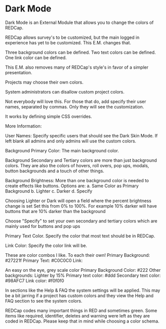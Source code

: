 # Dark Mode

Dark Mode is an External Module that allows you to change the colors of REDCap.  

REDCap allows survey's to be customized, but the main logged in experience has yet to be customized.  This E.M. changes that.

Three background colors can be defined.  Two text colors can be defined.  One link color can be defined.

This E.M. also removes many of REDCap's style's in favor of a simpler presentation. 

Projects may choose their own colors.

System administrators can disallow custom project colors.

Not everybody will love this.  For those that do, add specify their user names, separated by commas.  Only they will see the customization.

It works by defining simple CSS overrides.

More Information:


User Names:  Specify specific users that should see the Dark Skin Mode. 
If left blank all admins and only admins will use the custom colors.

Background Primary Color: The main background color.

Background Secondary and Tertiary colors are more than just background colors.  They are also the colors of hovers, roll overs, pop ups, modals, button backgrounds and a touch of other things.

Background Brightness: More than one background color is needed to create effects like buttons.
Options are: 
a. Same Color as Primary Background
b. Lighter
c. Darker
d. Specify

Choosing Lighter or Dark will open a field where the percent brightness change is set
Set this from 0% to 100%.  For example 10% darker will have buttons that are 10% darker than the background

Choose "Specify" to set your own secondary and tertiary colors which are mainly used for buttons and pop ups

Primary Text Color.  Specify the color that most text should be in REDCap.

Link Color: Specify the color link will be.


These are color combos I like.  To each their own!
Primary Background: #27221f
Primary Text: #C0C0C0
Link: 

An easy on the eye, grey scale color
Primary Background Color: #222
Other backgrounds: Lighter by 15%
Primary text color: #ddd
Secondary text color: #98AFC7
Link color: #f0f0f0

In sections like the Help & FAQ the system settings will be applied.  This may be a bit jarring if a project has custom colors and they view the Help and FAQ section to see the system colors.

REDCap codes many important things in RED and sometimes green.  Some items like required, identifier, deletes and warning were left as they are coded in REDCap.  Please keep that in mind while choosing a color schema.  